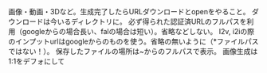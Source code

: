 画像・動画・3Dなど。生成完了したらURLダウンロードとopenをやること。
ダウンロードは今いるディレクトリに。 
必ず得られた認証済URLのフルパスを利用（googleからの場合長い、falの場合は短い）。省略などしない。 
I2v, i2iの際のインプットurlはgoogleからのものを使う。省略の無いように（*ファイルパスではない！）。
保存したファイルの場所は~からのフルパスで表示。
画像生成は1:1をデフォにして